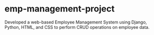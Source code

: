 # emp-management-project
Developed a web-based Employee Management System using Django, Python, HTML, and CSS to perform CRUD operations on employee data.
